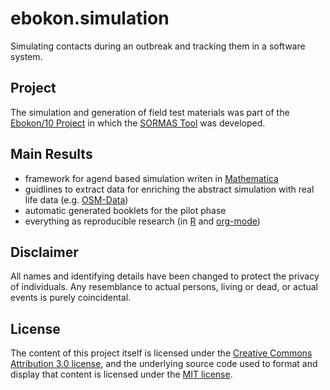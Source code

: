 # ebokon.simulation

Simulating contacts during an outbreak and tracking them in a software system.

## Project

The simulation and generation of field test materials was part of the [Ebokon/10 Project](http://www.rki.de/DE/Content/InfAZ/E/Ebola/EBOKON_Projekte_des_RKI.html) in which the [SORMAS Tool](http://www.helmholtz-hzi.de/de/forschung/forschungsschwerpunkte/bakterielle_und_virale_krankheitserreger/epidemiologie/projekte/sormas/sormas/news/) was developed.

## Main Results

- framework for agend based simulation writen in [Mathematica](http://www.wolfram.com/mathematica/)
- guidlines to extract data for enriching the abstract simulation with real life data (e.g. [OSM-Data](https://www.openstreetmap.org/#map=5/51.500/-0.100))
- automatic generated booklets for the pilot phase
- everything as reproducible research (in [R](http://www.r-project.org/) and [org-mode](http://orgmode.org/))

## Disclaimer

All names and identifying details have been changed to protect the privacy of individuals.
Any resemblance to actual persons, living or dead, or actual events is purely coincidental.

## License

The content of this project itself is licensed under the
[Creative Commons Attribution 3.0 license](http://creativecommons.org/licenses/by/3.0/us/deed.en_US),
and the underlying source code used to format and display that content
is licensed under the [MIT license](http://opensource.org/licenses/mit-license.php).


